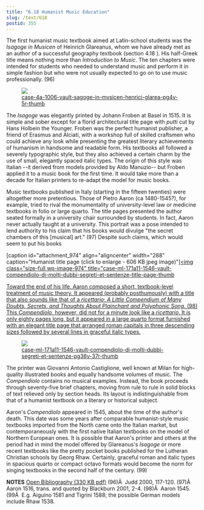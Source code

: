 ```yaml
---
title: "6.18 Humanist Music Education"
slug: /text/618
postid: 355
---
```

The first humanist music textbook aimed at Latin-school students was the <em>Isagoge in Musicen</em> of Heinrich Glareanus, whom we have already met as an author of a successful geography textbook (section 4.18 ). His half-Greek title means nothing more than <em>Introduction to Music</em>. The ten chapters were intended for students who needed to understand music and perform it in simple fashion but who were not usually expected to go on to use music professionally. (96)

<figure class="mkdn-figure">
    <a href="/images_full/6.00_Chapter_Six/Case-4A-1006-(Vault)-Sagoge-in-mvsicen-Henrici-Glarea,-pg.4v-5r.jpg" class="mkdn-image-link">
    <img class="mkdn-image" src="/images_full/6.00_Chapter_Six/Case-4A-1006-(Vault)-Sagoge-in-mvsicen-Henrici-Glarea,-pg.4v-5r.jpg" />
    <figcaption class="mkdn-figcaption">case-4a-1006-vault-sagoge-in-mvsicen-henrici-glarea-pg4v-5r-thumb</figcaption>
    </a>
</figure>

The <em>Isagoge</em> was elegantly printed by Johann Froben at Basel in 1515. It is simple and sober except for a florid architectural title page with <em>putti</em> cut by Hans Holbein the Younger. Froben was the perfect humanist publisher, a friend of Erasmus and Alciati, with a workshop full of skilled craftsmen who could achieve any look while presenting the greatest literary achievements of humanism in handsome and readable form. His textbooks all followed a severely typographic style, but they also achieved a certain charm by the use of small, elegantly spaced italic types. The origin of this style was Italian --it derived from models provided by Aldo Manuzio-- but Froben applied it to a music book for the first time. It would take more than a decade for Italian printers to re-adapt the model for music books.

Music textbooks published in Italy (starting in the fifteen twenties) were altogether more pretentious. Those of Pietro Aaron (ca 1480-1545?), for example, tried to rival the monumentality of university-level law or medicine textbooks in folio or large quarto. The title pages presented the author seated formally in a university chair surrounded by students. In fact, Aaron never actually taught at a university. This portrait was a pose intended to lend authority to his claim that his books would divulge "the secret chambers of this [musical] art." (97) Despite such claims, which would seem to put his books

[caption id="attachment_974" align="aligncenter" width="288" caption="Humanist title page (click to enlarge - 606 KB jpeg image)"]<a rel="pop-up" href="http://www.humanismforsale.org/textimages_full/6.00_Chapter_Six/Case-ML-171.A11-1546-(Vault)-Compendiolo-di-molti-dubbi,-segreti-et-sentenze,-title-page.jpg"><img class="size-full wp-image-974" title="case-ml-171a11-1546-vault-compendiolo-di-molti-dubbi-segreti-et-sentenze-title-page-thumb

Toward the end of his life, Aaron composed a short, textbook-level treatment of music theory. It appeared (probably posthumously) with a title that also sounds like that of a <em>ricettario</em>: <em>A Little Compendium of Many Doubts, Secrets, and Thoughts About Plainchant and Polyphonic Song</em>. (98) This <em>Compendiolo</em>, however, did not for a minute look like a <em>ricettario</em>. It is only eighty pages long, but it appeared in a large quarto format furnished with an elegant title page that arranged roman capitals in three descending sizes followed by several lines in graceful italic types.

<figure class="mkdn-figure">
    <a href="/images_full/6.00_Chapter_Six/Case-ML-171.A11-1546-(Vault)-Compendiolo-di-molti-dubbi,-segreti-et-sentenze,-pg.36v-37r.jpg" class="mkdn-image-link">
    <img class="mkdn-image" src="/images_full/6.00_Chapter_Six/Case-ML-171.A11-1546-(Vault)-Compendiolo-di-molti-dubbi,-segreti-et-sentenze,-pg.36v-37r.jpg" />
    <figcaption class="mkdn-figcaption">case-ml-171a11-1546-vault-compendiolo-di-molti-dubbi-segreti-et-sentenze-pg36v-37r-thumb</figcaption>
    </a>
</figure>

The printer was Giovanni Antonio Castiglione, well known at Milan for high-quality illustrated books and equally handsome volumes of music. The <em>Compendiolo</em> contains no musical examples. Instead, the book proceeds through seventy-five brief chapters, moving from rule to rule in solid blocks of text relieved only by section heads. Its layout is indistinguishable from that of a humanist textbook on a literary or historical subject.

Aaron's <em>Compendiolo</em> appeared in 1545, about the time of the author's death. This date was some years after comparable humanist-style music textbooks imported from the North came onto the Italian market, but contemporaneously with the first native Italian textbooks on the model of Northern European ones. It is possible that Aaron's printer and others at the period had in mind the model offered by Glareanus's <em>Isagoge </em>or more recent textbooks like the pretty pocket books published for the Lutheran Christian schools by Georg Rhaw. Certainly, graceful roman and italic types in spacious quarto or compact octavo formats would become the norm for singing textbooks in the second half of the century. (99)

<strong>NOTES</strong>
<a href="http://www.humanismforsale.org/bibliography.pdf" target="new">Open Bibliography (330 KB pdf)</a>
(96)Â  Judd 2000, 117-120.
(97)Â  Aaron 1516, trans. and quoted by Blackburn 2001, 2-4.
(98)Â  Aaron 1545.
(99Â  E.g. Aiguino 1581 and Tigrini 1588; the possible German models include Rhaw 1538.
